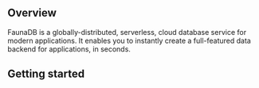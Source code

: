 ## Overview

FaunaDB is a globally-distributed, serverless, cloud database service for modern applications. It enables you to instantly create a full-featured data backend for applications, in seconds. 

## Getting started